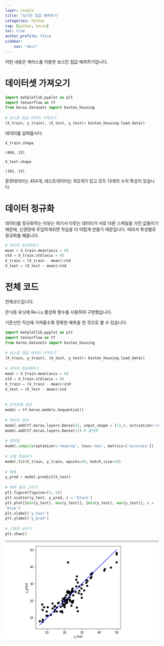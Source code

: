 ```yaml
---
layer: single
title: "보스턴 집값 예측하기"
categories: Python
tag: [python, keras]
toc: true
author_profile: false
sidebar: 
    nav: "docs"
---
```



이번 내용은 케라스를 이용한 보스턴 집값 예측하기입니다.

# 데이터셋 가져오기
```python
import matplotlib.pyplot as plt
import tensorflow as tf
from keras.datasets import boston_housing

# 보스톤 집값 데이터 가져오기
(X_train, y_train), (X_test, y_test)= boston_housing.load_data()
```

데이터를 살펴봅시다. 

```python
X_train.shape
```

    (404, 13)

```python
X_test.shape
```

    (102, 13)

훈련데이터는 404개, 테스트데이터는 102개가 있고 모두 13개의 수치 특성이 있습니다.


# 데이터 정규화

데이터를 정규화하는 이유는 여기서 다루는 데이터가 서로 다른 스케일을 가진 값들이기때문에, 신경망에 주입하게되면
학습을 더 어렵게 만들기 때문입니다. 따라서 특성별로 정규화를 해줍니다.

```python
# 데이터 정규화하기
mean = X_train.mean(axis = 0)
std = X_train.std(axis = 0)
X_train = (X_train - mean)/std
X_test = (X_test - mean)/std
```

# 전체 코드

전체코드입니다. 

은닉층 유닛에 Re-Lu 활성화 함수를 사용하여 구현했습니다. 

기준선인 직선에 가까울수록 정확한 예측을 한 것으로 볼 수 있습니다.

```python
import matplotlib.pyplot as plt
import tensorflow as tf
from keras.datasets import boston_housing

# 보스톤 집값 데이터 가져오기
(X_train, y_train), (X_test, y_test)= boston_housing.load_data()

# 데이터 정규화하기
mean = X_train.mean(axis = 0)
std = X_train.std(axis = 0)
X_train = (X_train - mean)/std
X_test = (X_test - mean)/std


# 순차모델 생성
model = tf.keras.models.Sequential()

# 레이어 생성
model.add(tf.keras.layers.Dense(32, input_shape = (13,), activation='relu')) # 입력 + 은닉층
model.add(tf.keras.layers.Dense(1)) # 출력층

# 컴파일
model.compile(optimizer='rmsprop', loss='mse', metrics=['accuracy'])

# 모델 학습하기
model.fit(X_train, y_train, epochs=50, batch_size=10)

# 예측
y_pred = model.predict(X_test)

# 예측 결과 그리기
plt.figure(figsize=(5, 5))
plt.scatter(y_test, y_pred, c = 'black')
plt.plot([min(y_test), max(y_test)], [min(y_test), max(y_test)], c = 
'blue')
plt.xlabel('y_test')
plt.ylabel('y_pred')

# 그래프 보이기
plt.show()
```

![image](/images/2022-11-09/2022-11-09-Boston.png)


